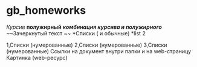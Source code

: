 # gb_homeworks

*Курсив*
**полужирный**
***комбинация курсива и полужирного***
~~Зачеркнутый текст ~~
*Списки ( и обычные)
*list 2




1,Списки (нумерованные)
2,Списки (нумерованные)
3,Списки (нумерованные)
Ссылки на документ внутри папки и на web-страницу
Картинка (web-ресурс)
